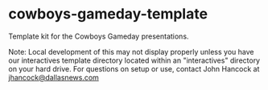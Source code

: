 cowboys-gameday-template
========================

Template kit for the Cowboys Gameday presentations. 

Note: Local development of this may not display properly unless you have our interactives template directory located within an "interactives" directory on your hard drive. For questions on setup or use, contact John Hancock at jhancock@dallasnews.com
